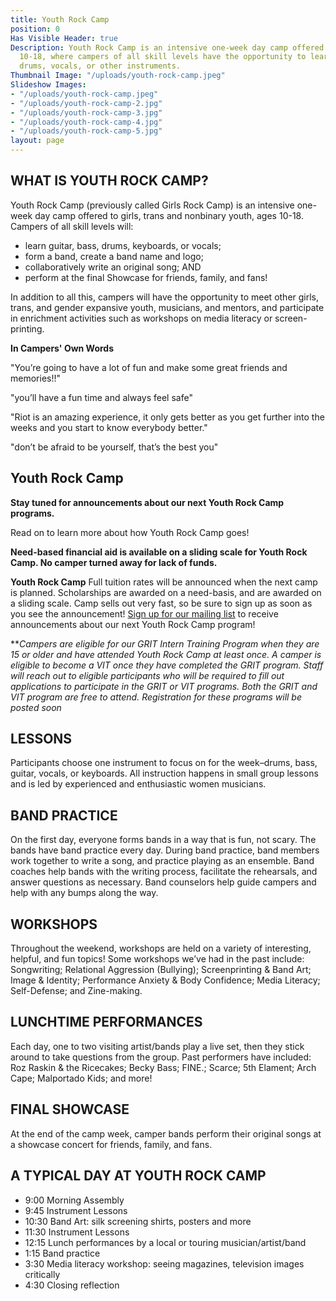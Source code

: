 ```yaml
---
title: Youth Rock Camp
position: 0
Has Visible Header: true
Description: Youth Rock Camp is an intensive one-week day camp offered to youth ages
  10-18, where campers of all skill levels have the opportunity to learn guitar, bass,
  drums, vocals, or other instruments.
Thumbnail Image: "/uploads/youth-rock-camp.jpeg"
Slideshow Images:
- "/uploads/youth-rock-camp.jpeg"
- "/uploads/youth-rock-camp-2.jpg"
- "/uploads/youth-rock-camp-3.jpg"
- "/uploads/youth-rock-camp-4.jpg"
- "/uploads/youth-rock-camp-5.jpg"
layout: page
---
```


## WHAT IS YOUTH ROCK CAMP?
Youth Rock Camp (previously called Girls Rock Camp) is an intensive one-week day camp offered to girls, trans and nonbinary youth, ages 10-18. Campers of all skill levels will:
* learn guitar, bass, drums, keyboards, or vocals;
* form a band, create a band name and logo;
* collaboratively write an original song; AND
* perform at the final Showcase for friends, family, and fans!

In addition to all this, campers will have the opportunity to meet other girls, trans, and gender expansive youth, musicians, and mentors, and participate in enrichment activities such as workshops on media literacy or screen-printing.

**In Campers' Own Words**

"You’re going to have a lot of fun and make some great friends and memories!!"

"you’ll have a fun time and always feel safe"

"Riot is an amazing experience, it only gets better as you get further into the weeks and you start to know everybody better."

"don’t be afraid to be yourself, that’s the best you"
 
## Youth Rock Camp

**Stay tuned for announcements about our next Youth Rock Camp programs.**

Read on to learn more about how Youth Rock Camp goes!
 
**Need-based financial aid is available on a sliding scale for Youth Rock Camp. No camper turned away for lack of funds.**

**Youth Rock Camp** Full tuition rates will be announced when the next camp is planned. Scholarships are awarded on a need-basis, and are awarded on a sliding scale. Camp sells out very fast, so be sure to sign up as soon as you see the announcement! [Sign up for our mailing list](/get-involved/subscribe) to receive announcements about our next Youth Rock Camp program!
 
***Campers are eligible for our GRIT Intern Training Program  when they are 15 or older and have attended Youth Rock Camp at least once. A camper is eligible to become a VIT once they have completed the GRIT program. Staff will reach out to eligible participants who will be required to fill out applications to participate in the GRIT or VIT programs. Both the GRIT and VIT program are free to attend. Registration for these programs will be posted soon*


## LESSONS

Participants choose one instrument to focus on for the week–drums, bass, guitar, vocals, or keyboards. All instruction happens in small group lessons and is led by experienced and enthusiastic women musicians.

## BAND PRACTICE

On the first day, everyone forms bands in a way that is fun, not scary. The bands have band practice every day. During band practice, band members work together to write a song, and practice playing as an ensemble. Band coaches help bands with the writing process, facilitate the rehearsals, and answer questions as necessary. Band counselors help guide campers and help with any bumps along the way.

## WORKSHOPS

Throughout the weekend, workshops are held on a variety of interesting, helpful, and fun topics!  Some workshops we’ve had in the past include: Songwriting; Relational Aggression (Bullying); Screenprinting & Band Art; Image & Identity; Performance Anxiety & Body Confidence; Media Literacy; Self-Defense; and Zine-making.

## LUNCHTIME PERFORMANCES

Each day, one to two visiting artist/bands play a live set, then they stick around to take questions from the group. Past performers have included: Roz Raskin & the Ricecakes; Becky Bass; FINE.; Scarce; 5th Elament; Arch Cape; Malportado Kids; and more!

## FINAL SHOWCASE

At the end of the camp week, camper bands perform their original songs at a showcase concert for friends, family, and fans.

## A TYPICAL DAY AT YOUTH ROCK CAMP

* 9:00 Morning Assembly
* 9:45 Instrument Lessons
* 10:30 Band Art: silk screening shirts, posters and more
* 11:30 Instrument Lessons
* 12:15 Lunch performances by a local or touring musician/artist/band
* 1:15 Band practice
* 3:30 Media literacy workshop: seeing magazines, television images critically
* 4:30 Closing reflection

